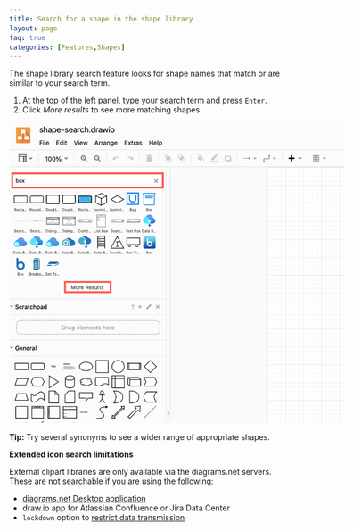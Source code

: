```yaml
---
title: Search for a shape in the shape library
layout: page
faq: true
categories: [Features,Shapes]
---
```


The shape library search feature looks for shape names that match or are similar to your search term.

1. At the top of the left panel, type your search term and press ``Enter``.
2. Click _More results_ to see more matching shapes. 

<img src="/assets/img/blog/shape-search.png" style="width=100%;max-width:600px;height:auto;" alt="Search for shapes in the left panel">

**Tip:** Try several synonyms to see a wider range of appropriate shapes.

**Extended icon search limitations**

External clipart libraries are only available via the diagrams.net servers. These are not searchable if you are using the following:
* [diagrams.net Desktop application](https://get.diagrams.net/)
* draw.io app for Atlassian Confluence or Jira Data Center
* ``lockdown`` option to [restrict data transmission](/blog/data-governance-lockdown.html)